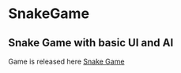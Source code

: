 # SnakeGame
Snake Game with basic UI and AI
---
Game is released here [Snake Game](https://charlietheindiedev.github.io/SnakeGame/)
